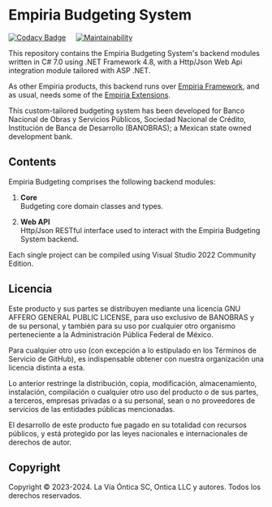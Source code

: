 ﻿# Empiria Budgeting System

[![Codacy Badge](https://app.codacy.com/project/badge/Grade/bee7df368e8e4e7e9d1da0c8aeca0bed)](https://app.codacy.com/gh/Ontica/Empiria.Budgeting/dashboard?utm_source=gh&utm_medium=referral&utm_content=&utm_campaign=Badge_grade)
&nbsp; &nbsp;
[![Maintainability](https://api.codeclimate.com/v1/badges/8a247a73100dca989c0c/maintainability)](https://codeclimate.com/github/Ontica/Empiria.Budgeting/maintainability)


This repository contains the Empiria Budgeting System's backend modules 
written in C# 7.0 using .NET Framework 4.8, with a Http/Json Web Api integration module
tailored with ASP .NET.

As other Empiria products, this backend runs over [Empiria Framework](https://github.com/Ontica/Empiria.Core),
and as usual, needs some of the [Empiria Extensions](https://github.com/Ontica/Empiria.Extensions).

This custom-tailored budgeting system has been developed for Banco Nacional de Obras y Servicios Públicos, 
Sociedad Nacional de Crédito, Institución de Banca de Desarrollo (BANOBRAS); a Mexican state owned development bank.

## Contents

Empiria Budgeting comprises the following backend modules:

1.  **Core**  
    Budgeting core domain classes and types.

2. **Web API**  
    Http/Json RESTful interface used to interact with the Empiria Budgeting System backend.


Each single project can be compiled using Visual Studio 2022 Community Edition.


## Licencia

Este producto y sus partes se distribuyen mediante una licencia GNU AFFERO
GENERAL PUBLIC LICENSE, para uso exclusivo de BANOBRAS y de su personal, y
también para su uso por cualquier otro organismo perteneciente a la 
Administración Pública Federal de México.

Para cualquier otro uso (con excepción a lo estipulado en los Términos de
Servicio de GitHub), es indispensable obtener con nuestra organización una
licencia distinta a esta.

Lo anterior restringe la distribución, copia, modificación, almacenamiento,
instalación, compilación o cualquier otro uso del producto o de sus partes,
a terceros, empresas privadas o a su personal, sean o no proveedores de
servicios de las entidades públicas mencionadas.

El desarrollo de este producto fue pagado en su totalidad con recursos
públicos, y está protegido por las leyes nacionales e internacionales
de derechos de autor.

## Copyright

Copyright © 2023-2024. La Vía Óntica SC, Ontica LLC y autores.
Todos los derechos reservados.
